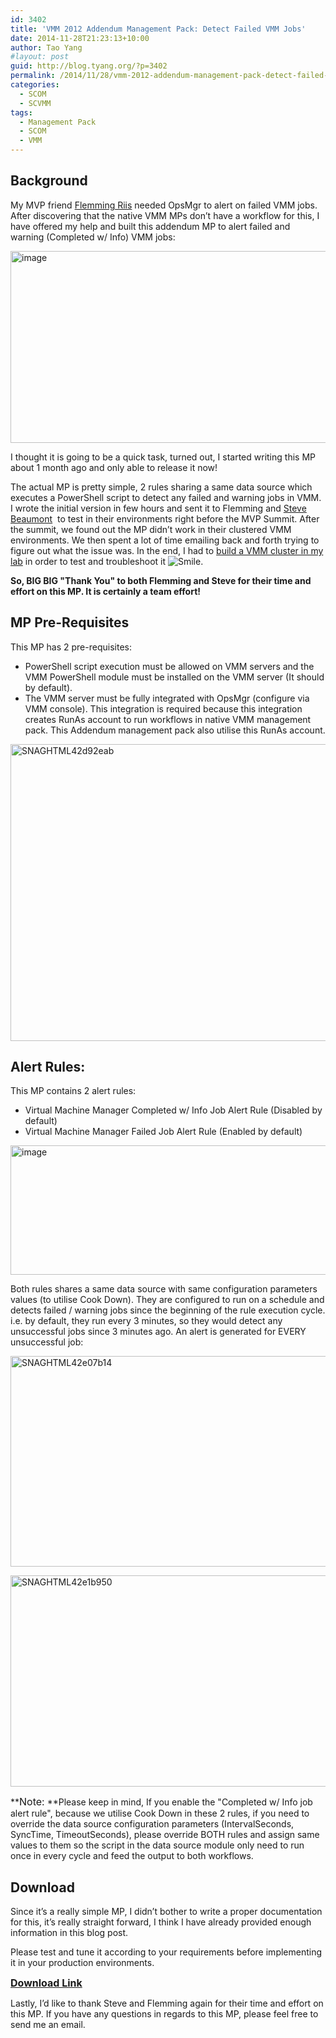 ```yaml
---
id: 3402
title: 'VMM 2012 Addendum Management Pack: Detect Failed VMM Jobs'
date: 2014-11-28T21:23:13+10:00
author: Tao Yang
#layout: post
guid: http://blog.tyang.org/?p=3402
permalink: /2014/11/28/vmm-2012-addendum-management-pack-detect-failed-vmm-jobs/
categories:
  - SCOM
  - SCVMM
tags:
  - Management Pack
  - SCOM
  - VMM
---
```


## Background

My MVP friend <a href="http://flemmingriis.com/">Flemming Riis</a> needed OpsMgr to alert on failed VMM jobs. After discovering that the native VMM MPs don’t have a workflow for this, I have offered my help and built this addendum MP to alert failed and warning (Completed w/ Info) VMM jobs:

<a href="http://blog.tyang.org/wp-content/uploads/2014/11/image22.png"><img style="background-image: none; padding-top: 0px; padding-left: 0px; display: inline; padding-right: 0px; border: 0px;" title="image" src="http://blog.tyang.org/wp-content/uploads/2014/11/image_thumb22.png" alt="image" width="684" height="307" border="0" /></a>

I thought it is going to be a quick task, turned out, I started writing this MP about 1 month ago and only able to release it now!

The actual MP is pretty simple, 2 rules sharing a same data source which executes a PowerShell script to detect any failed and warning jobs in VMM. I wrote the initial version in few hours and sent it to Flemming and <a href="http://www.systemcenter.ninja/">Steve Beaumont</a>  to test in their environments right before the MVP Summit. After the summit, we found out the MP didn’t work in their clustered VMM environments. We then spent a lot of time emailing back and forth trying to figure out what the issue was. In the end, I had to <a href="http://blog.tyang.org/2014/11/19/installing-vmm-2012-r2-cluster-lab/">build a VMM cluster in my lab</a> in order to test and troubleshoot it <img class="wlEmoticon wlEmoticon-smile" style="border-style: none;" src="http://blog.tyang.org/wp-content/uploads/2014/11/wlEmoticon-smile1.png" alt="Smile" />.

**So, BIG BIG "Thank You" to both Flemming and Steve for their time and effort on this MP. It is certainly a team effort!**

## MP Pre-Requisites

This MP has 2 pre-requisites:

* PowerShell script execution must be allowed on VMM servers and the VMM PowerShell module must be installed on the VMM server (It should by default).
* The VMM server must be fully integrated with OpsMgr (configure via VMM console). This integration is required because this integration creates RunAs account to run workflows in native VMM management pack. This Addendum management pack also utilise this RunAs account.

<a href="http://blog.tyang.org/wp-content/uploads/2014/11/SNAGHTML42d92eab.png"><img style="background-image: none; padding-top: 0px; padding-left: 0px; display: inline; padding-right: 0px; border: 0px;" title="SNAGHTML42d92eab" src="http://blog.tyang.org/wp-content/uploads/2014/11/SNAGHTML42d92eab_thumb.png" alt="SNAGHTML42d92eab" width="575" height="475" border="0" /></a>

## Alert Rules:

This MP contains 2 alert rules:

* Virtual Machine Manager Completed w/ Info Job Alert Rule (Disabled by default)
* Virtual Machine Manager Failed Job Alert Rule (Enabled by default)

<a href="http://blog.tyang.org/wp-content/uploads/2014/11/image23.png"><img style="background-image: none; padding-top: 0px; padding-left: 0px; display: inline; padding-right: 0px; border: 0px;" title="image" src="http://blog.tyang.org/wp-content/uploads/2014/11/image_thumb23.png" alt="image" width="551" height="207" border="0" /></a>

Both rules shares a same data source with same configuration parameters values (to utilise Cook Down). They are configured to run on a schedule and detects failed / warning jobs since the beginning of the rule execution cycle. i.e. by default, they run every 3 minutes, so they would detect any unsuccessful jobs since 3 minutes ago. An alert is generated for EVERY unsuccessful job:

<a href="http://blog.tyang.org/wp-content/uploads/2014/11/SNAGHTML42e07b14.png"><img style="background-image: none; padding-top: 0px; padding-left: 0px; display: inline; padding-right: 0px; border: 0px;" title="SNAGHTML42e07b14" src="http://blog.tyang.org/wp-content/uploads/2014/11/SNAGHTML42e07b14_thumb.png" alt="SNAGHTML42e07b14" width="553" height="337" border="0" /></a>

<a href="http://blog.tyang.org/wp-content/uploads/2014/11/SNAGHTML42e1b950.png"><img style="background-image: none; padding-top: 0px; padding-left: 0px; display: inline; padding-right: 0px; border: 0px;" title="SNAGHTML42e1b950" src="http://blog.tyang.org/wp-content/uploads/2014/11/SNAGHTML42e1b950_thumb.png" alt="SNAGHTML42e1b950" width="556" height="338" border="0" /></a>

**<span style="font-size: medium;">Note:</span> **Please keep in mind, If you enable the "Completed w/ Info job alert rule", because we utilise Cook Down in these 2 rules, if you need to override the data source configuration parameters (IntervalSeconds, SyncTime, TimeoutSeconds), please override BOTH rules and assign same values to them so the script in the data source module only need to run once in every cycle and feed the output to both workflows.

## Download

Since it’s a really simple MP, I didn’t bother to write a proper documentation for this, it’s really straight forward, I think I have already provided enough information in this blog post.

Please test and tune it according to your requirements before implementing it in your production environments.

**<span style="font-size: medium;"><a href="http://blog.tyang.org/wp-content/uploads/2014/11/System.Center.VMM2012.Addendum.zip">Download Link</a></span>**

Lastly, I’d like to thank Steve and Flemming again for their time and effort on this MP. If you have any questions in regards to this MP, please feel free to send me an email.